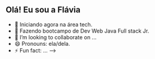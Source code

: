 ## Olá! Eu sou a Flávia

- 🔭 Iniciando agora na área tech.
- 🌱 Fazendo bootcampo de Dev Web Java Full stack Jr.
- 👯 I’m looking to collaborate on ...
- 😄 Pronouns: ela/dela.
- ⚡ Fun fact: ...
-->

